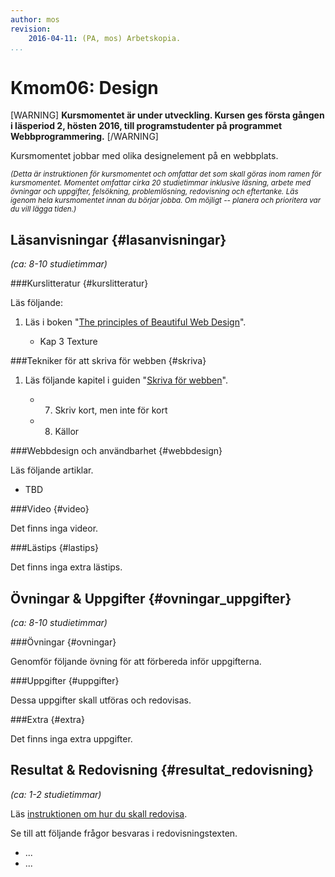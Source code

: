 ```yaml
---
author: mos
revision:
    2016-04-11: (PA, mos) Arbetskopia.
...
```

Kmom06: Design
====================================

[WARNING]
**Kursmomentet är under utveckling. Kursen ges första gången i läsperiod 2, hösten 2016, till programstudenter på programmet Webbprogrammering.**
[/WARNING]

Kursmomentet jobbar med olika designelement på en webbplats.

<!-- 
Bygg ett par teman. Något eget och något baserat på Bootstrap (elle rmotsvarande).

(Olika språk, anpassa med int/loc) 

(Användbarhet)

(Licens och rättigheter)

(Cookis, lagar)

-->

<!--more-->

<!--
**BILD**

[FIGURE src=/image/snapht14/python-marvin2.png?w=w2 caption="Marvin skall nu lära sig lite mer och få en bättre struktur."]
-->

<small>*(Detta är instruktionen för kursmomentet och omfattar det som skall göras inom ramen för kursmomentet. Momentet omfattar cirka 20 studietimmar inklusive läsning, arbete med övningar och uppgifter, felsökning, problemlösning, redovisning och eftertanke. Läs igenom hela kursmomentet innan du börjar jobba. Om möjligt -- planera och prioritera var du vill lägga tiden.)*</small>



Läsanvisningar  {#lasanvisningar}
---------------------------------

*(ca: 8-10 studietimmar)*


###Kurslitteratur  {#kurslitteratur}

Läs följande:

1. Läs i boken "[The principles of Beautiful Web Design](kunskap/boken-the-principles-of-beautiful-web-design)".

    * Kap 3 Texture



###Tekniker för att skriva för webben {#skriva}

1. Läs följande kapitel i guiden "[Skriva för webben](https://www.iis.se/lar-dig-mer/guider/hur-man-skriver-for-webben/)".

    * 7. Skriv kort, men inte för kort
    * 8. Källor



###Webbdesign och användbarhet {#webbdesign}

Läs följande artiklar.

* TBD



###Video  {#video}

Det finns inga videor.

<!--
Titta på följande:

1. Till kursen finns en videoserie, "[Teknisk webbdesign och användbarhet](https://www.youtube.com/playlist?list=PLKtP9l5q3ce93K_FQtlmz2rcaR_BaKIET)", kika på de videor som börjar på 6.
-->



###Lästips {#lastips}

Det finns inga extra lästips.



Övningar & Uppgifter  {#ovningar_uppgifter}
-------------------------------------------

*(ca: 8-10 studietimmar)*



###Övningar {#ovningar}

Genomför följande övning för att förbereda inför uppgifterna.




###Uppgifter {#uppgifter}

Dessa uppgifter skall utföras och redovisas.




###Extra {#extra}

Det finns inga extra uppgifter.



Resultat & Redovisning  {#resultat_redovisning}
-----------------------------------------------

*(ca: 1-2 studietimmar)*

Läs [instruktionen om hur du skall redovisa](design/redovisa).

Se till att följande frågor besvaras i redovisningstexten.

* ...
* ...
